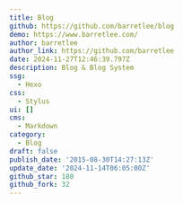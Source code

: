 ```yaml
---
title: Blog
github: https://github.com/barretlee/blog
demo: https://www.barretlee.com/
author: barretlee
author_link: https://github.com/barretlee
date: 2024-11-27T12:46:39.797Z
description: Blog & Blog System
ssg:
  - Hexo
css:
  - Stylus
ui: []
cms:
  - Markdown
category:
  - Blog
draft: false
publish_date: '2015-08-30T14:27:13Z'
update_date: '2024-11-14T06:05:00Z'
github_star: 180
github_fork: 32
---
```

